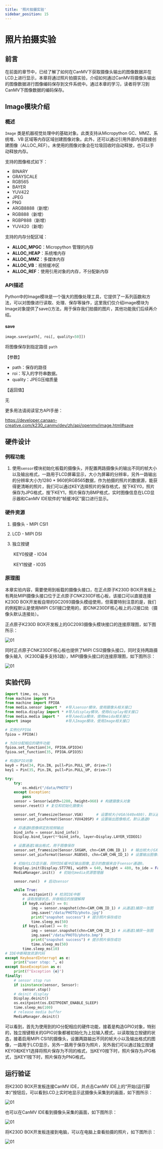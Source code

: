 ```yaml
---
title: '照片拍摄实验'
sidebar_position: 15
---
```


# 照片拍摄实验

## 前言

在前面的章节中，已经了解了如何在CanMV下获取摄像头输出的图像数据并在LCD上进行显示，本章将通过照片拍摄实验，介绍如何通过CanMV将摄像头输出的图像数据进行图像编码保存到文件系统中。通过本章的学习，读者将学习到CanMV下图像数据的编码保存。

## Image模块介绍

### 概述

`Image` 类是机器视觉处理中的基础对象。此类支持从Micropython GC、MMZ、系统堆、VB 区域等内存区域创建图像对象。此外，还可以通过引用外部内存直接创建图像（ALLOC_REF）。未使用的图像对象会在垃圾回收时自动释放，也可以手动释放内存。

支持的图像格式如下：

- BINARY
- GRAYSCALE
- RGB565
- BAYER
- YUV422
- JPEG
- PNG
- ARGB8888（新增）
- RGB888（新增）
- RGBP888（新增）
- YUV420（新增）

支持的内存分配区域：

- **ALLOC_MPGC**：Micropython 管理的内存
- **ALLOC_HEAP**：系统堆内存
- **ALLOC_MMZ**：多媒体内存
- **ALLOC_VB**：视频缓冲区
- **ALLOC_REF**：使用引用对象的内存，不分配新内存

### API描述

‌Python中的Image模块是一个强大的图像处理工具，它提供了一系列函数和方法，可以对图像进行读取、处理、保存等操作，这里我们仅介绍image模块为Image对象提供了save()方法，用于保存我们拍摄的图片，其他功能我们后续再介绍。

#### save

```python
image.save(path[, roi[, quality=50]])
```

将图像保存到指定路径 `path`

【参数】

- path：保存的路径
- roi：写入的字符串数据。
- quality：JPEG压缩质量

【返回值】

无

更多用法请阅读官方API手册：

https://developer.canaan-creative.com/k230_canmv/dev/zh/api/openmv/image.html#save

## 硬件设计

### 例程功能

1. 使用`sensor`模块初始化板载的摄像头，并配置两路摄像头的输出不同的帧大小以及输出格式，一路用于LCD屏幕显示，大小为屏幕的分辨率，另外一路输出的分辨率大小为1280 * 960的RGB565数据，作为拍摄的照片的数据源，能获得更清晰的照片，我们可以通过KEY选择照片的保存格式，按下KEY0，照片保存为JPG格式，按下KEY1，照片保存为BMP格式，实时图像信息在LCD显示器和CanMV IDE软件的“帧缓冲区”窗口进行显示。

### 硬件资源

1. 摄像头 - MIPI CSI1

2. LCD - MIPI DSI

3. 独立按键

   ​	KEY0按键 - IO34

   ​	KEY1按键 - IO35

### 原理图

本章实验内容，需要使用到板载的摄像头接口，在正点原子K230D BOX开发板上有两处MIPI摄像头接口位于正点原子CNK230DF核心板，该接口可以直接连接K230D BOX开发板自带的GC2093摄像头模组使用，但需要特别注意的是，我们的例程默认是使用MIPI CSI1接口使用的，即CNK230DF核心板上的J2接口处（摄像头默认连接处）。

正点原子K230D BOX开发板上的GC2093摄像头模块接口的连接原理图，如下图所示：  

![01](./img/11.png)

同时正点原子CNK230DF核心板也提供了MIPI CSI2摄像头接口，同时支持两路摄像头输入（K230D最多支持3路），MIPI摄像头接口的连接原理图，如下图所示：

![01](./img/12.png)

## 实验代码

``` python
import time, os, sys
from machine import Pin
from machine import FPIOA
from media.sensor import *  #导入sensor模块，使用摄像头相关接口
from media.display import * #导入display模块，使用display相关接口
from media.media import *   #导入media模块，使用meida相关接口
import image                #导入Image模块，使用Image相关接口

# 实例化FPIOA
fpioa = FPIOA()

# 为IO分配相应的硬件功能
fpioa.set_function(34, FPIOA.GPIO34)
fpioa.set_function(35, FPIOA.GPIO35)

# 构造GPIO对象
key0 = Pin(34, Pin.IN, pull=Pin.PULL_UP, drive=7)
key1 = Pin(35, Pin.IN, pull=Pin.PULL_UP, drive=7)

try:
    try:
        os.mkdir("/data/PHOTO")
    except Exception:
        pass
    sensor = Sensor(width=1280, height=960) # 构建摄像头对象
    sensor.reset() # 复位和初始化摄像头

    sensor.set_framesize(Sensor.VGA)      # 设置帧大小VGA(640x480)，默认通道0
    sensor.set_pixformat(Sensor.YUV420SP) # 设置输出图像格式，默认通道0

    # 将通道0图像绑定到视频输出
    bind_info = sensor.bind_info()
    Display.bind_layer(**bind_info, layer=Display.LAYER_VIDEO1)

    # 设置通道1输出格式，用于图像保存
    sensor.set_framesize(Sensor.SXGAM, chn=CAM_CHN_ID_1)  # 输出帧大小SXGAM(1280x960)
    sensor.set_pixformat(Sensor.RGB565, chn=CAM_CHN_ID_1) # 设置输出图像格式，选择通道1

    # 初始化LCD显示器，同时IDE缓冲区输出图像,显示的数据来自于sensor通道0。
    Display.init(Display.ST7701, width = 640, height = 480, to_ide = False)
    MediaManager.init()  # 初始化media资源管理器

    sensor.run()  # 启动sensor

    while True:
        os.exitpoint() # 检测IDE中断
        # 读取按键状态，并做相应的按键解释
        if key0.value() == 0:
            img = sensor.snapshot(chn=CAM_CHN_ID_1) # 从通道1捕获一张图
            img.save("/data/PHOTO/photo.jpg")
            print("snapshot success") # 提示照片保存成功
            time.sleep_ms(50)
        if key1.value() == 0:
            img = sensor.snapshot(chn=CAM_CHN_ID_1) # 从通道1捕获一张图
            img.save("/data/PHOTO/photo.bmp")
            print("snapshot success") # 提示照片保存成功
            time.sleep_ms(50)
        time.sleep_ms(10)
# IDE中断释放资源代码
except KeyboardInterrupt as e:
    print("user stop: ", e)
except BaseException as e:
    print(f"Exception {e}")
finally:
    # sensor stop run
    if isinstance(sensor, Sensor):
        sensor.stop()
    # deinit display
    Display.deinit()
    os.exitpoint(os.EXITPOINT_ENABLE_SLEEP)
    time.sleep_ms(100)
    # release media buffer
    MediaManager.deinit()
```

可以看到，首先为使用到的IO分配相应的硬件功能，接着是构造GPIO对象，特别的，独立按键相关的GPIO对象都被初始化为上拉输入模式，以读取独立按键的状态，接着启用MIPI CSI1的摄像头，设置两路输出不同的帧大小以及输出格式的图像，一路用于LCD显示，另外一路用于保存为照片，另外我们可以通过独立按键KEY0和KEY1选择将照片保存为不同的格式，当KEY0按下时，照片保存为JPG格式，当KEY1按下时，照片保存为PNG格式。

## 运行验证

将K230D BOX开发板连接CanMV IDE，并点击CanMV IDE上的“开始(运行脚本)”按钮后，可以看到LCD上实时地显示这摄像头采集到的画面，如下图所示：

![01](./img/13.png)

也可以在CanMV IDE看到摄像头采集的画面，如下图所示：

![01](./img/14.png)

将K230D BOX开发板连接到电脑，可以在电脑上查看拍摄的照片，如下图所示：

![01](./img/16.png)

